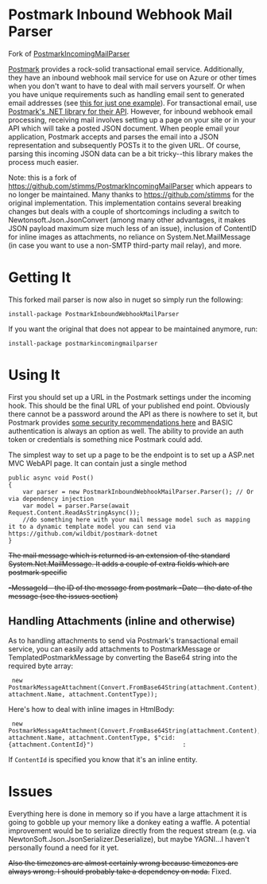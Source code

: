 # Postmark Inbound Webhook Mail Parser 
Fork of [PostmarkIncomingMailParser](https://github.com/stimms/PostmarkIncomingMailParser)

[Postmark](https://postmarkapp.com/) provides a rock-solid transactional email service. Additionally, they have an inbound webhook mail service for use on Azure or other times when you don't want to have to deal with mail servers yourself. Or when you have unique requirements such as handling email sent to generated email addresses (see [this for just one example](https://postmarkapp.com/blog/how-to-process-generated-email-addresses-with-google-apps-and-postmark)). For transactional email, use [Postmark's .NET library for their API](https://github.com/wildbit/postmark-dotnet). However, for inbound webhook email processing, receiving mail involves setting up a page on your site or in your API which will take a posted JSON document. When people email your application, Postmark accepts and parses the email into a JSON representation and subsequently POSTs it to the given URL. Of course, parsing this incoming JSON data can be a bit tricky--this library makes the process much easier. 

Note: this is a fork of https://github.com/stimms/PostmarkIncomingMailParser which appears to no longer be maintained. Many thanks to https://github.com/stimms for the original implementation. This implementation contains several breaking changes but deals with a couple of shortcomings including a switch to Newtonsoft.Json.JsonConvert (among many other advantages, it makes JSON payload maximum size much less of an issue), inclusion of ContentID for inline images as attachments, no reliance on System.Net.MailMessage (in case you want to use a non-SMTP third-party mail relay), and more.

# Getting It

This forked mail parser is now also in nuget so simply run the following: 

    install-package PostmarkInboundWebhookMailParser

If you want the original that does not appear to be maintained anymore, run:

    install-package postmarkincomingmailparser

# Using It

First you should set up a URL in the Postmark settings under the incoming hook. This should be the final URL of your published end point. Obviously there cannot be a password around the API as there is nowhere to set it, but Postmark provides [some security recommendations here](https://postmarkapp.com/blog/putting-webhooks-to-work) and BASIC authentication is always an option as well. The ability to provide an auth token or credentials is something nice Postmark could add.

The simplest way to set up a page to be the endpoint is to set up a ASP.net MVC WebAPI page. It can contain just a single method

    public async void Post()
    {
        var parser = new PostmarkInboundWebhookMailParser.Parser(); // Or via dependency injection
        var model = parser.Parse(await Request.Content.ReadAsStringAsync());
        //do something here with your mail message model such as mapping it to a dynamic template model you can send via https://github.com/wildbit/postmark-dotnet
    }

~~The mail message which is returned is an extension of the standard System.Net.MailMessage. It adds a couple of extra fields which are postmark specific~~

~~-MessageId - the ID of the message from postmark
-Date - the date of the message (see the issues section)~~


## Handling Attachments (inline and otherwise)

As to handling attachments to send via Postmark's transactional email service, you can easily add attachments to PostmarkMessage or TemplatedPostmarkMessage by converting the Base64 string into the required byte array: 

     new PostmarkMessageAttachment(Convert.FromBase64String(attachment.Content), attachment.Name, attachment.ContentType));

Here's how to deal with inline images in HtmlBody:

     new PostmarkMessageAttachment(Convert.FromBase64String(attachment.Content), attachment.Name, attachment.ContentType, $"cid:{attachment.ContentId}")                         : 

If `ContentId` is specified you know that it's an inline entity.

# Issues

Everything here is done in memory so if you have a large attachment it is going to gobble up your memory like a donkey eating a waffle. A potential improvement would be to serialize directly from the request stream (e.g. via NewtonSoft.Json.JsonSerializer.Deserialize), but maybe YAGNI...I haven't personally found a need for it yet.

~~Also the timezones are almost certainly wrong because timezones are always wrong. I should probably take a dependency on noda.~~ Fixed.
